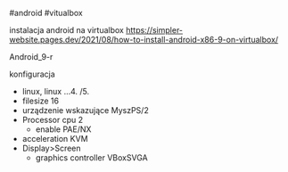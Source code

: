 #android #vitualbox

instalacja android na virtualbox
https://simpler-website.pages.dev/2021/08/how-to-install-android-x86-9-on-virtualbox/

Android_9-r

konfiguracja
- linux, linux ...4. /5. 
- filesize 16
- urządzenie wskazujące MyszPS/2
- Processor cpu 2
	- enable PAE/NX
- acceleration KVM
- Display>Screen 
	- graphics controller VBoxSVGA







